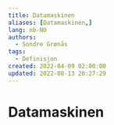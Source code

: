 ```yaml
---
title: Datamaskinen
aliases: [Datamaskinen,]
lang: nb-NO
authors:
  - Sondre Grønås
tags:
  - Definisjon
created: 2022-04-09 02:00:00
updated: 2022-08-13 20:27:29
---
```

# Datamaskinen
